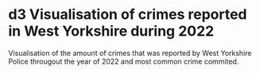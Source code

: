 # d3 Visualisation of crimes reported in West Yorkshire during 2022
Visualisation of the amount of crimes that was reported by West Yorkshire Police througout the year of 2022 and most common crime commited.

